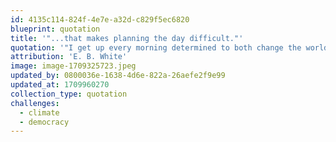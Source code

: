 ```yaml
---
id: 4135c114-824f-4e7e-a32d-c829f5ec6820
blueprint: quotation
title: '"...that makes planning the day difficult."'
quotation: '"I get up every morning determined to both change the world and have one hell of a good time. Sometimes this makes planning my day difficult."'
attribution: 'E. B. White'
image: image-1709325723.jpeg
updated_by: 0800036e-1638-4d6e-822a-26aefe2f9e99
updated_at: 1709960270
collection_type: quotation
challenges:
  - climate
  - democracy
---
```

